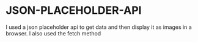 # JSON-PLACEHOLDER-API

I used a json placeholder api to get data and then display it as images in a browser.
I also used the fetch method 

